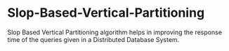 # Slop-Based-Vertical-Partitioning
Slop Based Vertical Partitioning algorithm helps in improving the response time of the queries given in a Distributed Database System.
